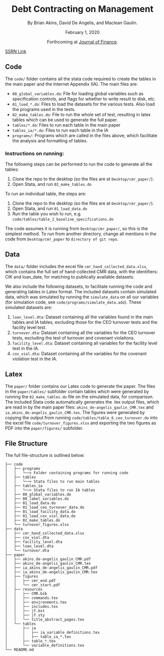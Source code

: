 <h1 style="text-align:center">Debt Contracting on Management</h1>
<p style="text-align:center">By Brian Akins, David De Angelis, and Maclean Gaulin.</p>
<p style="text-align:center">February 1, 2020</p>
<p style="text-align:center">Forthcoming at <a href='https://onlinelibrary.wiley.com/journal/15406261' target=_blank>Journal of Finance</a>.</p>


[SSRN Link](https://papers.ssrn.com/abstract=2757508)

## Code
The `code/` folder contains all the stata code required to create the tables in the main paper and the Internet Appendix (IA).
The main files are:

* `00_global_variables.do`: File for loading global variables such as specification controls, and flags for whether to write result to disk, etc.
* `01_load_*.do`: Files to load the datasets for the various tests. Also load the programs used in the tests.
* `02_make_tables.do`: File to run the whole set of test, resulting in latex tables which can be used to generate the full paper.
* `tables/*.do`: Files to run each table in the main paper
* `tables_ia/*.do`: Files to run each table in the IA
* `programs/`: Programs which are called in the files above, which facilitate the analysis and formatting of tables.


### Instructions on running:

The following steps can be performed to run the code to generate all the tables:

1. Clone the repo to the desktop (so the files are at `Desktop/cmr_paper/`).
2. Open Stata, and run `02_make_tables.do`

To run an individual table, the steps are:

1. Clone the repo to the desktop (so the files are at `Desktop/cmr_paper/`).
2. Open Stata, and run `01_load_data.do`
3. Run the table you wish to run, e.g. `code/tables/table_2_baseline_specifications.do`

The code assumes it is running from `Desktop/cmr_paper/`, so this is the simplest method.
To run from another directory, change all mentions in the code from `Desktop/cmr_paper` to `directory of git repo`.

## Data
The `data/` folder includes the excel file `cmr_hand_collected_data.xlsx`, which contains the full set of hand-collected CMR data, with the identifiers: CIK and loan_date, for matching to publically available datasets.

We also include the following datasets, to facilitate running the code and generating tables in Latex format.
The included datasets contain simulated data, which was simulated by running the `simulate_data` on all our variables (for simulation code, see `code/programs/simulate_data.ado`).
These simulated datasets are:

1. `loan_level.dta`: Dataset containing all the variables found in the main tables and IA tables, excluding those for the CEO turnover tests and the facility level test.
2. `turnover.dta`: Dataset containing all the variables for the CEO turnover tests, excluding the test of turnover and covenant violations.
3. `facility_level.dta`: Dataset containing all variables for the facility level test in the IA.
4. `cov_viol.dta`: Dataset containing all the variables for the covenant violation test in the IA.

## Latex
The `paper/` folder contains our Latex code to generate the paper.
The files in the `paper/tables/` subfolder contain tables which were generated by running the `02_make_tables.do` file on the simulated data, for comparison.
The included Stata code automatically generates the .tex output files, which are read in by the main paper files: `akins_de-angelis_gaulin_CMR.tex` and `ia_akins_de-angelis_gaulin_CMR.tex`.
The figures were generated by copying the output from running `code/tables/table_6_ceo_turnover.do` into the excel file `code/turnover_figures.xlsx` and exporting the two figures as PDF into the `paper/figures/` subfolder.



## File Structure
The full file-structure is outlined below:

```
├── code
│   ├── programs
│   │   └──> Folder containing programs for running code
│   ├── tables
│   │   └──> Stata files to run main tables
│   ├── tables_ia
│   │   └──> Stata files to run IA tables
│   ├── 00_global_variables.do
│   ├── 00_label_variables.do
│   ├── 01_load_data.do
│   ├── 01_load_ceo_turnover_data.do
│   ├── 01_load_facility_data.do
│   ├── 01_load_cov_viol_data.do
│   ├── 02_make_tables.do
│   └── turnover_figures.xlsx
├── data
│   ├── cmr_hand_collected_data.xlsx
│   ├── cov_viol.dta
│   ├── facility_level.dta
│   ├── loan_level.dta
│   └── turnover.dta
├── paper
│   ├── akins_de-angelis_gaulin_CMR.pdf
│   ├── akins_de-angelis_gaulin_CMR.tex
│   ├── ia_akins_de-angelis_gaulin_CMR.pdf
│   ├── ia_akins_de-angelis_gaulin_CMR.tex
│   ├── figures
│   │   ├── cmr_end.pdf
│   │   └── cmr_start.pdf
│   ├── resources
│   │   ├── CMR.bib
│   │   ├── commands.tex
│   │   ├── environments.tex
│   │   ├── includes.tex
│   │   ├── jf.bst
│   │   ├── jf.sty
│   │   └── title_abstract_pages.tex
│   └── tables
│       ├── ia
│       │   ├── ia_variable_definitions.tex
│       │   ├── table_ia_*.tex
│       ├── table_*.tex
│       └── variable_definitions.tex
└── README.md
```
